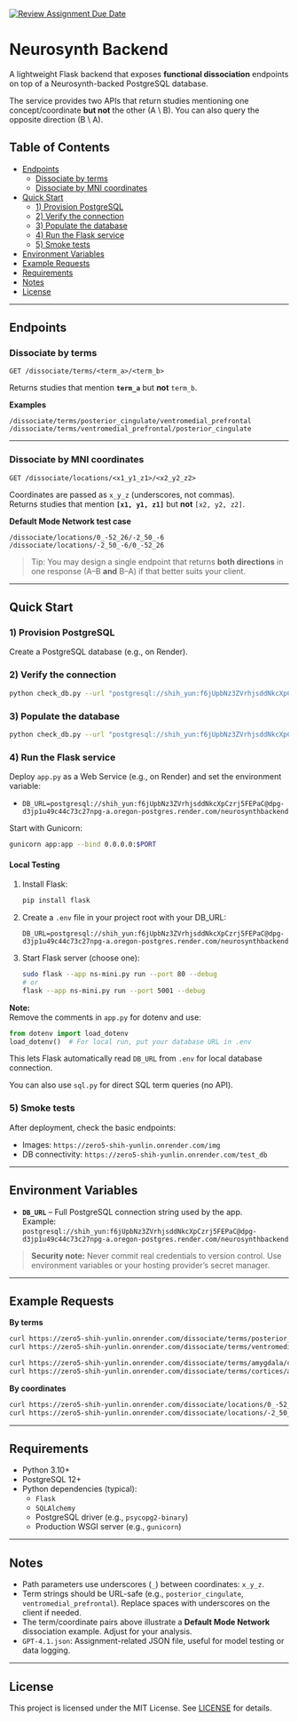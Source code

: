 [![Review Assignment Due Date](https://classroom.github.com/assets/deadline-readme-button-22041afd0340ce965d47ae6ef1cefeee28c7c493a6346c4f15d667ab976d596c.svg)](https://classroom.github.com/a/SO1PVZ3b)
# Neurosynth Backend

A lightweight Flask backend that exposes **functional dissociation** endpoints on top of a Neurosynth-backed PostgreSQL database.

The service provides two APIs that return studies mentioning one concept/coordinate **but not** the other (A \ B). You can also query the opposite direction (B \ A).

## Table of Contents

- [Endpoints](#endpoints)
  - [Dissociate by terms](#dissociate-by-terms)
  - [Dissociate by MNI coordinates](#dissociate-by-mni-coordinates)
- [Quick Start](#quick-start)
  - [1) Provision PostgreSQL](#1-provision-postgresql)
  - [2) Verify the connection](#2-verify-the-connection)
  - [3) Populate the database](#3-populate-the-database)
  - [4) Run the Flask service](#4-run-the-flask-service)
  - [5) Smoke tests](#5-smoke-tests)
- [Environment Variables](#environment-variables)
- [Example Requests](#example-requests)
- [Requirements](#requirements)
- [Notes](#notes)
- [License](#license)

---

## Endpoints

### Dissociate by terms

```
GET /dissociate/terms/<term_a>/<term_b>
```

Returns studies that mention **`term_a`** but **not** `term_b`.

**Examples**

```
/dissociate/terms/posterior_cingulate/ventromedial_prefrontal
/dissociate/terms/ventromedial_prefrontal/posterior_cingulate
```

---

### Dissociate by MNI coordinates

```
GET /dissociate/locations/<x1_y1_z1>/<x2_y2_z2>
```

Coordinates are passed as `x_y_z` (underscores, not commas).  
Returns studies that mention **`[x1, y1, z1]`** but **not** `[x2, y2, z2]`.

**Default Mode Network test case**

```
/dissociate/locations/0_-52_26/-2_50_-6
/dissociate/locations/-2_50_-6/0_-52_26
```

> Tip: You may design a single endpoint that returns **both directions** in one response (A–B **and** B–A) if that better suits your client.

---

## Quick Start

### 1) Provision PostgreSQL

Create a PostgreSQL database (e.g., on Render).

### 2) Verify the connection

```bash
python check_db.py --url "postgresql://shih_yun:f6jUpbNz3ZVrhjsddNkcXpCzrj5FEPaC@dpg-d3jp1u49c44c73c27npg-a.oregon-postgres.render.com/neurosynthbackend"
```

### 3) Populate the database

```bash
python check_db.py --url "postgresql://shih_yun:f6jUpbNz3ZVrhjsddNkcXpCzrj5FEPaC@dpg-d3jp1u49c44c73c27npg-a.oregon-postgres.render.com/neurosynthbackend"
```

### 4) Run the Flask service

Deploy `app.py` as a Web Service (e.g., on Render) and set the environment variable:

- `DB_URL=postgresql://shih_yun:f6jUpbNz3ZVrhjsddNkcXpCzrj5FEPaC@dpg-d3jp1u49c44c73c27npg-a.oregon-postgres.render.com/neurosynthbackend`

Start with Gunicorn:

```bash
gunicorn app:app --bind 0.0.0.0:$PORT
```

#### Local Testing

1. Install Flask:
   ```bash
   pip install flask
   ```

2. Create a `.env` file in your project root with your DB_URL:
   ```
   DB_URL=postgresql://shih_yun:f6jUpbNz3ZVrhjsddNkcXpCzrj5FEPaC@dpg-d3jp1u49c44c73c27npg-a.oregon-postgres.render.com/neurosynthbackend
   ```

3. Start Flask server (choose one):
   ```bash
   sudo flask --app ns-mini.py run --port 80 --debug
   # or
   flask --app ns-mini.py run --port 5001 --debug
   ```

**Note:**  
Remove the comments in `app.py` for dotenv and use:
```python
from dotenv import load_dotenv
load_dotenv()  # For local run, put your database URL in .env
```
This lets Flask automatically read `DB_URL` from `.env` for local database connection.

You can also use `sql.py` for direct SQL term queries (no API).

### 5) Smoke tests

After deployment, check the basic endpoints:

- Images: `https://zero5-shih-yunlin.onrender.com/img`
- DB connectivity: `https://zero5-shih-yunlin.onrender.com/test_db`

---

## Environment Variables

- **`DB_URL`** – Full PostgreSQL connection string used by the app.  
  Example:  
  `postgresql://shih_yun:f6jUpbNz3ZVrhjsddNkcXpCzrj5FEPaC@dpg-d3jp1u49c44c73c27npg-a.oregon-postgres.render.com/neurosynthbackend`

> **Security note:** Never commit real credentials to version control. Use environment variables or your hosting provider’s secret manager.

---

## Example Requests

**By terms**

```bash
curl https://zero5-shih-yunlin.onrender.com/dissociate/terms/posterior_cingulate/ventromedial_prefrontal
curl https://zero5-shih-yunlin.onrender.com/dissociate/terms/ventromedial_prefrontal/posterior_cingulate
```

```bash
curl https://zero5-shih-yunlin.onrender.com/dissociate/terms/amygdala/cortices
curl https://zero5-shih-yunlin.onrender.com/dissociate/terms/cortices/amygdala
```

**By coordinates**

```bash
curl https://zero5-shih-yunlin.onrender.com/dissociate/locations/0_-52_26/-2_50_-6
curl https://zero5-shih-yunlin.onrender.com/dissociate/locations/-2_50_-6/0_-52_26
```

---

## Requirements

- Python 3.10+
- PostgreSQL 12+
- Python dependencies (typical):
  - `Flask`
  - `SQLAlchemy`
  - PostgreSQL driver (e.g., `psycopg2-binary`)
  - Production WSGI server (e.g., `gunicorn`)

---

## Notes

- Path parameters use underscores (`_`) between coordinates: `x_y_z`.
- Term strings should be URL-safe (e.g., `posterior_cingulate`, `ventromedial_prefrontal`). Replace spaces with underscores on the client if needed.
- The term/coordinate pairs above illustrate a **Default Mode Network** dissociation example. Adjust for your analysis.
- `GPT-4.1.json`: Assignment-related JSON file, useful for model testing or data logging.

---

## License

This project is licensed under the MIT License. See [LICENSE](LICENSE) for details.